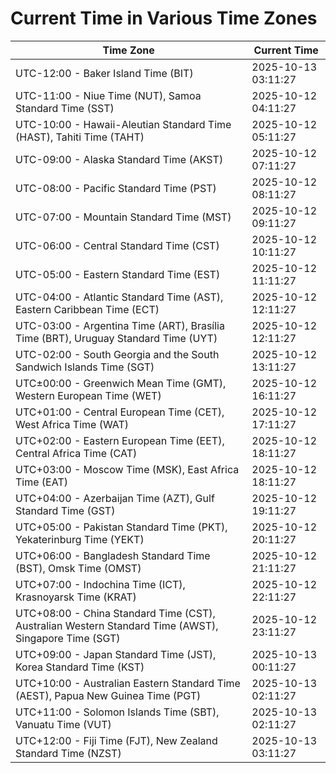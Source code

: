 # Current Time in Various Time Zones

| Time Zone | Current Time |
|-----------|--------------|
| UTC-12:00 - Baker Island Time (BIT) | 2025-10-13 03:11:27 |
| UTC-11:00 - Niue Time (NUT), Samoa Standard Time (SST) | 2025-10-12 04:11:27 |
| UTC-10:00 - Hawaii-Aleutian Standard Time (HAST), Tahiti Time (TAHT) | 2025-10-12 05:11:27 |
| UTC-09:00 - Alaska Standard Time (AKST) | 2025-10-12 07:11:27 |
| UTC-08:00 - Pacific Standard Time (PST) | 2025-10-12 08:11:27 |
| UTC-07:00 - Mountain Standard Time (MST) | 2025-10-12 09:11:27 |
| UTC-06:00 - Central Standard Time (CST) | 2025-10-12 10:11:27 |
| UTC-05:00 - Eastern Standard Time (EST) | 2025-10-12 11:11:27 |
| UTC-04:00 - Atlantic Standard Time (AST), Eastern Caribbean Time (ECT) | 2025-10-12 12:11:27 |
| UTC-03:00 - Argentina Time (ART), Brasília Time (BRT), Uruguay Standard Time (UYT) | 2025-10-12 12:11:27 |
| UTC-02:00 - South Georgia and the South Sandwich Islands Time (SGT) | 2025-10-12 13:11:27 |
| UTC±00:00 - Greenwich Mean Time (GMT), Western European Time (WET) | 2025-10-12 16:11:27 |
| UTC+01:00 - Central European Time (CET), West Africa Time (WAT) | 2025-10-12 17:11:27 |
| UTC+02:00 - Eastern European Time (EET), Central Africa Time (CAT) | 2025-10-12 18:11:27 |
| UTC+03:00 - Moscow Time (MSK), East Africa Time (EAT) | 2025-10-12 18:11:27 |
| UTC+04:00 - Azerbaijan Time (AZT), Gulf Standard Time (GST) | 2025-10-12 19:11:27 |
| UTC+05:00 - Pakistan Standard Time (PKT), Yekaterinburg Time (YEKT) | 2025-10-12 20:11:27 |
| UTC+06:00 - Bangladesh Standard Time (BST), Omsk Time (OMST) | 2025-10-12 21:11:27 |
| UTC+07:00 - Indochina Time (ICT), Krasnoyarsk Time (KRAT) | 2025-10-12 22:11:27 |
| UTC+08:00 - China Standard Time (CST), Australian Western Standard Time (AWST), Singapore Time (SGT) | 2025-10-12 23:11:27 |
| UTC+09:00 - Japan Standard Time (JST), Korea Standard Time (KST) | 2025-10-13 00:11:27 |
| UTC+10:00 - Australian Eastern Standard Time (AEST), Papua New Guinea Time (PGT) | 2025-10-13 02:11:27 |
| UTC+11:00 - Solomon Islands Time (SBT), Vanuatu Time (VUT) | 2025-10-13 02:11:27 |
| UTC+12:00 - Fiji Time (FJT), New Zealand Standard Time (NZST) | 2025-10-13 03:11:27 |
